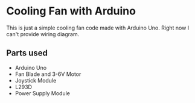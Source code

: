 # Cooling Fan with Arduino
This is just a simple cooling fan code made with Arduino Uno. Right now I can't provide wiring diagram.

## Parts used
- Arduino Uno
- Fan Blade and 3-6V Motor
- Joystick Module
- L293D
- Power Supply Module